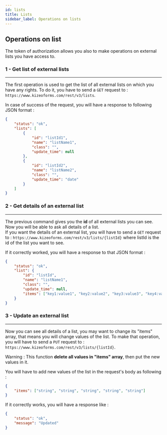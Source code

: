 ```yaml
---
id: lists
title: Lists
sidebar_label: Operations on lists
---
```


## Operations on list 

The token of authorization allows you also to make operations on external lists you have access to.

### 1 - Get list of external lists

---

The first operation is used to get the list of all external lists on which you have any rights.
To do it, you have to send a `GET` request to : `https://www.kizeoforms.com/rest/v3/lists`.

In case of success of the request, you will have a response to following JSON format :

```json
{
    "status": "ok",
    "lists": [
        {
            "id": "listId1",
            "name": "listName1",
            "class": "",
            "update_time": null
        },
        {
            "id": "listId2",
            "name": "listName2",
            "class": "",
            "update_time": "date"
        }
    ]
}
```

### 2 - Get details of an external list

---

The previous command gives you the **id** of all external lists you can see. Now you will be able to ask all details of a list.  
If you want the details of an external list, you will have to send a `GET` request to : `https://www.kizeoforms.com/rest/v3/lists/{listId}` where listId is the id of the list you want to see.

If it correctly worked, you will have a response to that JSON format :

```json
{
    "status": "ok",
    "list": {
        "id": "listId",
        "name": "listName1",
        "class": "",
        "update_time": null,
        "items": ["key1:value1", "key2:value2", "key3:value3", "key4:value4", "key5:value5"]
    }
}
```

### 3 - Update an external list

---

Now you can see all details of a list, you may want to change its "items" array, that means you will change values of the list.
To make that operation, you will have to send a `PUT` request to : `https://www.kizeoforms.com/rest/v3/lists/{listId}`.

Warning : This function **delete all values in "items" array**, then put the new values in it.

You will have to add new values of the list in the request's body as following :

```json
{
    "items": ["string", "string", "string", "string", "string"]
}
```

If it correctly works, you will have a response like :

```json
{
    "status": "ok",
    "message": "Updated"
}
```
